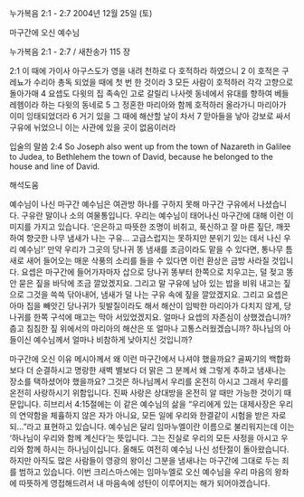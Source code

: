 누가복음 2:1 - 2:7 
2004년 12월 25일 (토)

마구간에 오신 예수님



누가복음 2:1 - 2:7 / 새찬송가 115 장


2:1 이 때에 가이사 아구스도가 영을 내려 천하로 다 호적하라 하였으니 2 이 호적은 구레뇨가 수리아 총독 되었을 때에 첫 번 한 것이라 3 모든 사람이 호적하러 각각 고향으로 돌아가매 4 요셉도 다윗의 집 족속인 고로 갈릴리 나사렛 동네에서 유대를 향하여 베들레헴이라 하는 다윗의 동네로 5 그 정혼한 마리아와 함께 호적하러 올라가니 마리아가 이미 잉태되었더라 6 거기 있을 그 때에 해산할 날이 차서 7 맏아들을 낳아 강보로 싸서 구유에 뉘었으니 이는 사관에 있을 곳이 없음이러라

입술의 말씀
2:4 So Joseph also went up from the town of Nazareth in Galilee to Judea, to Bethlehem the town of David, because he belonged to the house and line of David.

해석도움





예수님이 나신 마구간
예수님은 여관방 하나를 구하지 못해 마구간 구유에서 나셨습니다. 구유란 말이나 소의 여물통입니다. 우리는 예수님이 태어나신 마구간에 대해 이런 이미지를 가지고 있습니다. ‘은은하고 따뜻한 조명이 비취고, 푹신하고 잘 마른 짚단, 깨끗하여 향긋한 나무 냄새가 나는 구유… 고급스럽지는 못하지만 분위기 있는 데서 나신 우리 예수님!’ 만약 우리가 그곳의 당나귀 똥 냄새를 조금이라도 맡을 수 있다면, 통나무 틈새로 새어 들어오는 매운 삭풍의 소리를 들을 수 있다면 이런 환상은 금방 사라질 것입니다. 요셉은 마구간에 들어가자마자 삽으로 당나귀 똥부터 한쪽으로 치우고는, 덜 젖고 똥 안 묻은 짚을 바닥에 조금 깔았겠지요. 그리고 말 구유에 남아 있는 밥을 비워 내고는 짚으로 그것을 쓱쓱 닦아내어, 냄새가 덜 나는 구유 속에 짚을 깔았겠지요. 그리고 요셉은 아마 집을 빼앗긴 당나귀가 뒷발질이라도 해서 해산이 임박한 마리아가 다치지 않게, 당나귀를 한쪽 구석에 매고는 막아 서있었겠지요. 얼마나 요셉의 자존심이 상했겠습니까? 춥고 침침한 짚 위에서의 마리아의 해산은 또 얼마나 고통스러웠겠습니까? 하나님의 아들이신 예수님께서 얼마나 비참하게 낮아지신 것입니까?

마구간에 오신 이유
메시아께서 왜 이런 마구간에서 나셔야 했을까요? 골짜기의 백합화보다 더 순결하시고 명랑한 새벽 별보다 더 맑은 그 분께서 왜 그렇게 추하고 냄새나는 장소를 택하셨어야 했을까요? 그것은 하나님께서 우리를 온전히 아시고 그래서 우리를 온전히 사랑하시기 위함입니다. 진짜 사랑은 상대방을 온전히 알 때만 가능한 것이기 때문입니다. 히브리서 4:15절에는 이 같은 예수님의 삶을 “우리에게 있는 대제사장은 우리의 연약함을 체휼하지 않은 자가 아니요, 모든 일에 우리와 한결같이 시험을 받은 자로되…”라고 표현하고 있습니다. 예수님은 달리 임마누엘이란 이름으로 불리워지는데 이는 ‘하나님이 우리와 함께 계신다’는 뜻입니다. 그는 진실로 우리의 모든 사정을 아시고 우리와 함께 하시는 하나님이십니다. 올해도 여전히 예수님 나신 성탄절이 돌아왔습니다. 하지만 아직도 많은 사람들이 영광의 왕이신 그분을 냄새나는 마구간에 그대로 두는 죄를 범하고 있습니다. 이번 크리스마스에는 임마누엘로 오신 예수님을 우리 마음의 왕좌에 따뜻하게 영접해드려서 내 마음속에 성탄이 이루어지는 해가 되어야겠습니다.